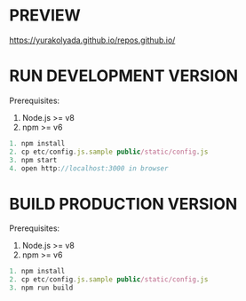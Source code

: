 # PREVIEW
https://yurakolyada.github.io/repos.github.io/

# RUN DEVELOPMENT VERSION
Prerequisites:
1. Node.js >= v8
2. npm     >= v6 

```javascript
1. npm install
2. cp etc/config.js.sample public/static/config.js
3. npm start
4. open http://localhost:3000 in browser
```

# BUILD PRODUCTION VERSION
Prerequisites:
1. Node.js >= v8
2. npm     >= v6 

```javascript
1. npm install
2. cp etc/config.js.sample public/static/config.js
3. npm run build
```
